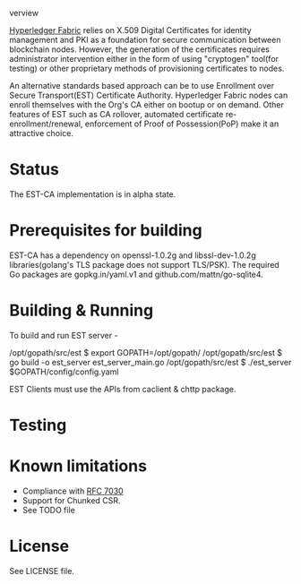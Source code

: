 verview

[Hyperledger Fabric](https://github.com/hyperledger/fabric) relies on X.509 Digital Certificates for identity management and PKI as a foundation for secure communication between blockchain nodes. However, the generation of the certificates requires administrator intervention either in the form of using "cryptogen" tool(for testing) or other proprietary methods of provisioning certificates to nodes.

An alternative standards based approach can be to use Enrollment over Secure Transport(EST) Certificate Authority. Hyperledger Fabric nodes can enroll themselves with the Org's CA either on bootup or on demand. Other features of EST such as CA rollover, automated certificate re-enrollment/renewal, enforcement of Proof of Possession(PoP) make it an attractive choice.

# Status

The EST-CA implementation is in alpha state.

# Prerequisites for building

EST-CA has a dependency on openssl-1.0.2g and libssl-dev-1.0.2g libraries(golang's TLS package does not support TLS/PSK). The required Go packages are gopkg.in/yaml.v1 and github.com/mattn/go-sqlite4.

# Building & Running

To build and run EST server -

/opt/gopath/src/est $ export GOPATH=/opt/gopath/
/opt/gopath/src/est $ go build -o est_server  est_server_main.go
/opt/gopath/src/est $ ./est_server $GOPATH/config/config.yaml

EST Clients must use the APIs from caclient & chttp package.

# Testing

# Known limitations

* Compliance with [RFC 7030](https://tools.ietf.org/html/rfc7030)
* Support for Chunked CSR.
* See TODO file

# License

See LICENSE file.


